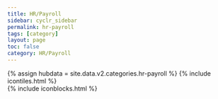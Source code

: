 ```yaml
---
title: HR/Payroll
sidebar: cyclr_sidebar
permalink: hr-payroll
tags: [category]
layout: page
toc: false
category: HR/Payroll
---
```

{% assign hubdata = site.data.v2.categories.hr-payroll %}
{% include icontiles.html %}	
{% include iconblocks.html %}	